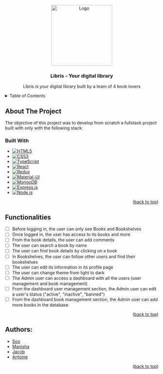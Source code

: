 <!-- PROJECT LOGO -->
<div align="center">
    <a href="https://front-end-libris.onrender.com/">
    <img src="https://www.freepnglogos.com/uploads/book-png/colorful-books-transparent-background-12.png" width="200" alt="Logo"/>
    </a>



<h3 align="center">Libris - Your digital library</h3>
  <p align="center">
    Libris is your digital library built by a team of 4 book lovers
    <br />
  </p>
</div>

<!-- TABLE OF CONTENTS -->
<details>
  <summary>Table of Contents</summary>
  <ol>
    <li>
      <a href="#about-the-project">About The Project</a>
      <ul>
        <li><a href="#built-with">Built With</a></li>
      </ul>
    </li>
    <li><a href="#functionalities">Functionalities</a></li>
    <li><a href="#authors">Authors</a></li>
  </ol>
</details>



<!-- ABOUT THE PROJECT -->
## About The Project

The objective of this project was to develop from scratch a fullstack project built with only with the following stack:

### Built With

* [![HTML5][HTML5]][HTML5-url]
* [![CSS3][CSS3]][CSS3-url]
* [![TypeScript][TypeScript]][TypeScript-url]
* [![React][React.js]][React-url]
* [![Redux][Redux]][Redux-url]
* [![Material-UI][Material-UI]][Material-UI-url]
* [![MongoDB][MongoDB]][MongoDB-url]
* [![Express.js][Express.js]][Express-url]
* [![Node.js][Node.js]][Node-url]



<p align="right">(<a href="#readme-top">back to top</a>)</p>

<!-- Functionalities -->
## Functionalities

- [ ] Before logging in, the user can only see Books and Bookshelves
- [ ] Once logged in, the user has access to its books and more
- [ ] From the book details, the user can add comments
- [ ] The user can search a book by name
- [ ] The user can find book details by clicking on a book
- [ ] In Bookshelves, the user can follow other users and find their bookshelves
- [ ] The user can edit its information in its profile page
- [ ] The user can change theme from light to dark
- [ ] The Admin user can access a dashboard with all the users (user management and book management)
- [ ] From the dashboard user management section, the Admin user can edit a user's status ("active", "inactive", "banned")
- [ ] From the dashboard book management section, the Admin user can add more books in the database

<p align="right">(<a href="#readme-top">back to top</a>)</p>

<!-- AUTHORS -->
## Authors:
* [Soo]
* [Manisha]
* [Jacob]
* [Antoine]

<p align="right">(<a href="#readme-top">back to top</a>)</p>


<!-- MARKDOWN LINKS & IMAGES -->
<!-- https://www.markdownguide.org/basic-syntax/#reference-style-links -->

[React.js]: https://img.shields.io/badge/React-20232A?style=for-the-badge&logo=react&logoColor=61DAFB
[React-url]: https://reactjs.org/
[Redux]: https://img.shields.io/badge/Redux-593D88?style=for-the-badge&logo=redux&logoColor=white
[Redux-url]: https://redux-toolkit.js.org/
[TypeScript]: https://img.shields.io/badge/TypeScript-007ACC?style=for-the-badge&logo=typescript&logoColor=white
[TypeScript-url]: https://www.typescriptlang.org/
[HTML5]: https://img.shields.io/badge/HTML5-E34F26?style=for-the-badge&logo=html5&logoColor=white
[HTML5-url]: https://html.spec.whatwg.org/multipage/
[CSS3]: https://img.shields.io/badge/CSS3-1572B6?style=for-the-badge&logo=css3&logoColor=white
[CSS3-url]: https://www.w3.org/Style/CSS/Overview.en.html
[Material-UI]: https://img.shields.io/badge/Material--UI-0081CB?style=for-the-badge&logo=material-ui&logoColor=white
[Material-UI-url]: https://mui.com/
[MongoDB]: https://img.shields.io/badge/MongoDB-4EA94B?style=for-the-badge&logo=mongodb&logoColor=white
[MongoDB-url]: https://www.mongodb.com/
[Express.js]: https://img.shields.io/badge/Express.js-404D59?style=for-the-badge
[Express-url]: https://expressjs.com/
[Node.js]: https://img.shields.io/badge/Node.js-43853D?style=for-the-badge&logo=node.js&logoColor=white
[Node-url]: https://nodejs.org/en

[Soo]: https://github.com/jamiekim828
[Manisha]: https://github.com/manishakumarigithub
[Jacob]: https://github.com/jacobsebastian1729
[Antoine]: https://github.com/Ant1ne

